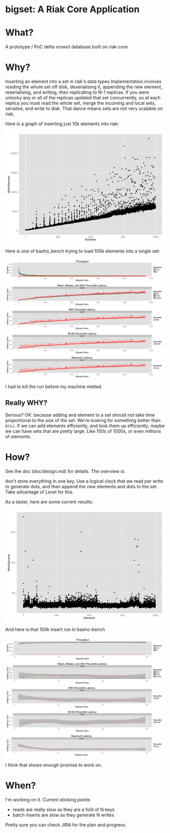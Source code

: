 bigset: A Riak Core Application
======================================

# What?
A prototype / PoC delta orswot database built on riak-core

# Why?

Inserting an element into a set in riak's data types Implementation
involves reading the whole set off disk, deserialising it, appending
the new element, reserialising, and writing, then replicating to N-1
replicas. If you were unlucky any or all of the replicas updated that
set concurrently, so at each replica you must read the whole set,
merge the incoming and local sets, serialise, and write to disk. That
dance means sets are not very scalable on riak.

Here is a graph of inserting just 10k elements into riak:

![10k inserts](doc/dt-add.png)

Here is one of basho_bench trying to load 100k elements into a single set:

![100k inserts](doc/100kelements-dt-killed.png)

I had to kill the run before my machine melted.

## Really WHY?

Serious? OK: because adding and element to a set should not take time
proportional to the size of the set. We're looking for something
better than `O(n)`. If we can add elements efficiently, and look them
up efficiently, maybe we can have sets that are pretty large. Like
100s of 1000s, or even millions of elements.

# How?

See the doc (doc/design.md) for details. The overview is:

don't store everything in one key. Use a logical clock that we read
per write to generate dots, and then append the new elements and dots
to the set. Take advantage of Level for this.

As a taster, here are some current results:

![10k inserts](doc/bs-add.png)

And here is that 100k insert run in basho-bench

![100k inserts](doc/bs-100k.png)

I think that shows enough promise to work on.

# When?

I'm working on it. Current sticking points

* reads are really slow as they are a fold of N keys
* batch inserts are slow as they generate N writes

Pretty sure you can check JIRA for the plan and progress.



